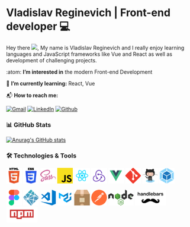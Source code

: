 # Vladislav Reginevich | Front-end developer :computer: 
Hey there <img src="https://media.giphy.com/media/hvRJCLFzcasrR4ia7z/giphy.gif" width="25">, My name is Vladislav Reginevich and I really enjoy learning languages and JavaScript frameworks like Vue and React as well as development of challenging projects.  

:atom: **I’m interested in** the modern Front-end Development

🌱 **I’m currently learning:** React, Vue

📬 **How to reach me:**

<a href="mailto:reginevich.v.l@gmail.com" rel="noopener noreferrer" target="_blank"><img alt="Gmail" src="https://img.shields.io/badge/Gmail-D14836?&logo=gmail&logoColor=white" /></a>
<a href="https://www.linkedin.com/in/vladislav-reginevich-10a10610a//" rel="noopener noreferrer" target="_blank"><img alt="LinkedIn" src="https://img.shields.io/badge/linkedin-0077B5?&logo=linkedin&logoColor=white" /></a> 
<a href="https://github.com/Trevoule" rel="noopener noreferrer" target="_blank"><img alt="Github" src="https://img.shields.io/badge/GitHub-333?logo=github&logoColor=white" /></a>


### 📊 GitHub Stats
[![Anurag's GitHub stats](https://github-readme-stats.vercel.app/api?username=Trevoule&show_icons=true&theme=tokyonight)](https://github.com/anuraghazra/github-readme-stats)

### 🛠️ Technologies & Tools

[<code><img src="https://raw.githubusercontent.com/Trevoule/readme-icons/master/language_and_tools/square/html/html-i.svg" alt="html5" height='42px' /></code>](https://en.wikipedia.org/wiki/HTML 'HTML5') [<code><img src="https://raw.githubusercontent.com/Trevoule/readme-icons/master/language_and_tools/square/css/css-i.svg" alt="css3" height='42px' /></code>](https://en.wikipedia.org/wiki/CSS 'CSS3') [<code><img src="https://raw.githubusercontent.com/Trevoule/readme-icons/master/language_and_tools/square/sass/sass-i.svg" alt="sass" height='42px' /></code>](https://sass-lang.com/ 'SASS') [<code><img src="https://raw.githubusercontent.com/Trevoule/readme-icons/master/language_and_tools/square/javascript/javascript-w.svg" alt="JavaScript" height ="42px" /></code>](https://developer.mozilla.org/en-US/docs/Web/JavaScript 'Java Script') [<code><img src="https://raw.githubusercontent.com/Trevoule/readme-icons/master/language_and_tools/square/react/react.svg" alt="React" height ="42px" /></code>](https://reactjs.org/ 'React.js') [<code><img src="https://raw.githubusercontent.com/Trevoule/readme-icons/master/language_and_tools/square/redux/redux.svg" alt="Redux" height='42px' /></code>](https://redux.js.org/ 'Redux') [<code><img src="https://raw.githubusercontent.com/Trevoule/readme-icons/master/language_and_tools/square/vue/vue.svg" alt="Vue" height ="42px" /></code>](https://vuejs.org/ 'Vue.js') [<code><img src="https://raw.githubusercontent.com/Trevoule/readme-icons/master/language_and_tools/square/git-scm/git-i.svg" alt="git" height='42px' /></code>](https://git-scm.com/ 'Git') [<code><img src="https://raw.githubusercontent.com/Trevoule/readme-icons/master/language_and_tools/square/git-hub/github-i.svg" alt="github" height='42px' /></code>](https://github.com/ 'GitHub') [<code><img src="https://raw.githubusercontent.com/Trevoule/readme-icons/master/language_and_tools/square/webpack/webpack-i.svg" alt="webpack" height ="42px" /></code>](https://webpack.js.org 'Webpack') 

[<code><img src="https://raw.githubusercontent.com/Trevoule/readme-icons/master/language_and_tools/square/figma/figma-i.svg" alt="figma" height='42px' /></code>](https://www.figma.com/ 'Figma') [<code><img src="https://raw.githubusercontent.com/Trevoule/readme-icons/master/language_and_tools/square/netlify/netlify.svg" alt="netlify" height='42px'/></code>](https://www.netlify.com/ 'Netlify') [<code><img src="https://raw.githubusercontent.com/Trevoule/readme-icons/master/language_and_tools/square/vsc/visualstudio.svg" alt="visual studio code" height='42px'/></code>](https://code.visualstudio.com/ 'Visual Studio Code') [<code><img src="https://raw.githubusercontent.com/Trevoule/readme-icons/master/language_and_tools/square/material-ui/material-ui.svg" alt="material-ui" height='42px' /></code>](https://material-ui.com/ 'Material-ui') [<code><img src="https://raw.githubusercontent.com/Trevoule/readme-icons/master/language_and_tools/square/parcel/parceljs-i.svg" alt="parcel" height='42px' /></code>](https://parceljs.org/ 'Parcel') [<code><img src="https://raw.githubusercontent.com/Trevoule/readme-icons/master/language_and_tools/square/postman/getpostman.svg" alt="postman" height='42px' /></code>](https://web.postman.com/ 'Postman') [<code><img src="https://raw.githubusercontent.com/Trevoule/readme-icons/master/language_and_tools/square/node/nodejs.svg" alt="node" height='42px'/></code>](https://nodejs.org/en/ 'Node.js')  [<code><img src="https://raw.githubusercontent.com/Trevoule/readme-icons/master/language_and_tools/square/handlebars/handlebarsjs.svg" alt="handlebars" height='42px' /></code>](https://handlebarsjs.com/ 'Handlebars') [<code><img src="https://raw.githubusercontent.com/Trevoule/readme-icons/master/language_and_tools/square/npm/npmjs.svg" alt="npm" height='42px' /></code>](https://www.npmjs.com/ 'NPM')    

